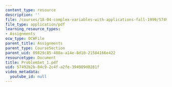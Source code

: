 ```yaml
---
content_type: resource
description: ''
file: /courses/18-04-complex-variables-with-applications-fall-1999/57492b2b84c92c4fa2fe394989d0281f_ProblemSet_1.pdf
file_type: application/pdf
learning_resource_types:
- Assignments
ocw_type: OCWFile
parent_title: Assignments
parent_type: CourseSection
parent_uid: 09829c85-480a-a14e-8d10-21584166e422
resourcetype: Document
title: ProblemSet_1.pdf
uid: 57492b2b-84c9-2c4f-a2fe-394989d0281f
video_metadata:
  youtube_id: null
---
```

